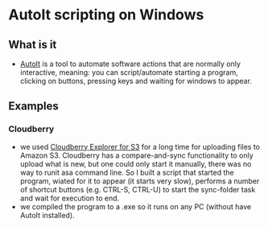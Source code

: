 # AutoIt scripting on Windows

## What is it

* [AutoIt](http://www.autoitscript.com/site/autoit/) is a tool to automate software actions that are normally only interactive, meaning: you can script/automate starting a program, clicking on buttons, pressing keys and waiting for windows to appear.


## Examples


### Cloudberry

* we used [Cloudberry Explorer for S3](http://www.cloudberrylab.com/products.aspx) for a long time for uploading files to Amazon S3. Cloudberry has a compare-and-sync functionality to only upload what is new, but one could only start it manually, there was no way to runit asa command line. So I built a script that started the program, wiated for it to appear (it starts very slow), performs a number of shortcut buttons (e.g. CTRL-S, CTRL-U) to start the sync-folder task and wait for execution to end.
* we compiled the program to a .exe so it runs on any PC (without have AutoIt installed).